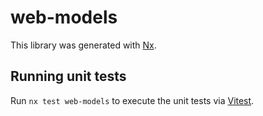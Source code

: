 # web-models

This library was generated with [Nx](https://nx.dev).

## Running unit tests

Run `nx test web-models` to execute the unit tests via [Vitest](https://vitest.dev/).

